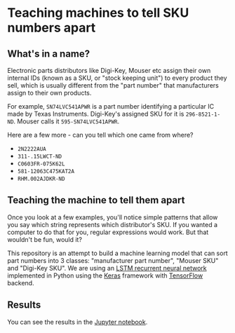 # Teaching machines to tell SKU numbers apart

## What's in a name?

Electronic parts distributors like Digi-Key, Mouser etc assign their own internal IDs (known as a SKU, or "stock keeping unit") to every product they sell, which is usually different from the "part number" that manufacturers assign to their own products.

For example, `SN74LVC541APWR` is a part number identifying a particular IC made by Texas Instruments. Digi-Key's assigned SKU for it is `296-8521-1-ND`. Mouser calls it `595-SN74LVC541APWR`.

Here are a few more - can you tell which one came from where?
- `2N2222AUA`
- `311-.15LWCT-ND`
- `C0603FR-075K62L`
- `581-12063C475KAT2A`
- `RHM.002AJDKR-ND`

## Teaching the machine to tell them apart

Once you look at a few examples, you'll notice simple patterns that allow you say which string represents which distributor's SKU. If you wanted a computer to do that for you, regular expressions would work. But that wouldn't be fun, would it?

This repository is an attempt to build a machine learning model that can sort part numbers into 3 classes: "manufacturer part number", "Mouser SKU" and "Digi-Key SKU". We are using an [LSTM recurrent neural network](http://adventuresinmachinelearning.com/keras-lstm-tutorial/) implemented in Python using the [Keras](https://keras.io/) framework with [TensorFlow](https://www.tensorflow.org/) backend.

## Results

You can see the results in the [Jupyter notebook](parts-distributor-sku-classifier.ipnb).
